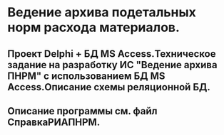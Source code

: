 # Ведение архива подетальных норм расхода материалов.
## Проект Delphi + БД MS Access.Техническое задание на разработку ИС "Ведение архива ПНРМ" с использованием БД MS Access.Описание схемы реляционной БД.

## Описание программы см. файл СправкаРИАПНРМ.